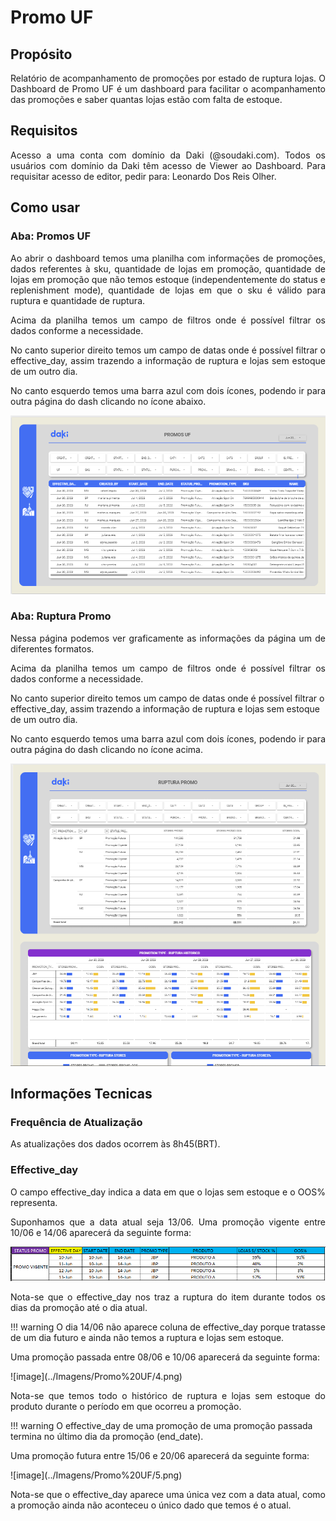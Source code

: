 # **Promo UF**
## **Propósito**
<p style="text-align: justify;">Relatório de acompanhamento de promoções por estado de ruptura lojas. O Dashboard de Promo UF é um dashboard para facilitar o acompanhamento das promoções e saber quantas lojas estão com falta de estoque.</p>

## **Requisitos**
<p style="text-align: justify;">Acesso a uma conta com domínio da Daki (@soudaki.com). Todos os usuários com domínio da Daki têm acesso de Viewer ao Dashboard. Para requisitar acesso de editor, pedir para: Leonardo Dos Reis Olher.</p>

## **Como usar**

### **Aba: Promos UF**
<p style="text-align: justify;">Ao abrir o dashboard temos uma planilha com informações de promoções, dados referentes à sku, quantidade de lojas em promoção, quantidade de lojas em promoção que não temos estoque (independentemente do status e replenishment mode), quantidade de lojas em que o sku é válido para ruptura e quantidade de ruptura.</p>

<p style="text-align: justify;">
Acima da planilha temos um campo de filtros onde é possível filtrar os dados conforme a necessidade.</p>

<p style="text-align: justify;">
No canto superior direito temos um campo de datas onde é possível filtrar o effective_day, assim trazendo a informação de ruptura e lojas sem estoque de um outro dia.</p>

<p style="text-align: justify;">
No canto esquerdo temos uma barra azul com dois ícones, podendo ir para outra página do dash clicando no ícone abaixo.
</p>

![image](../Imagens/Promo%20UF/1.png)


### **Aba: Ruptura Promo**
<p style="text-align: justify;">Nessa página podemos ver graficamente as informações da página um de diferentes formatos.</p>

<p style="text-align: justify;">
Acima da planilha temos um campo de filtros onde é possível filtrar os dados conforme a necessidade.</p>
<p style="text-align: justify;">

No canto superior direito temos um campo de datas onde é possível filtrar o effective_day, assim trazendo a informação de ruptura e lojas sem estoque de um outro dia. </p>

<p style="text-align: justify;">
No canto esquerdo temos uma barra azul com dois ícones, podendo ir para outra página do dash clicando no ícone acima.
</p>

![image](../Imagens/Promo%20UF/2.png)


## **Informações Tecnicas**

### **Frequência de Atualização**
<p style="text-align: justify;">As atualizações dos dados ocorrem às 8h45(BRT).</p>

### **Effective_day**

<p style="text-align: justify;">O campo effective_day indica a data em que o lojas sem estoque e o OOS% representa.</p>

<p style="text-align: justify;">
Suponhamos que a data atual seja 13/06. 
Uma promoção vigente entre 10/06 e 14/06 aparecerá da seguinte forma:</p>

![image](../Imagens/Promo%20UF/3.png)

<p style="text-align: justify;">Nota-se que o effective_day nos traz a ruptura do item durante todos os dias da promoção até o dia atual.</p>

!!! warning
    O dia 14/06 não aparece coluna de effective_day porque tratasse de um dia futuro e ainda não temos a ruptura e lojas sem estoque.

<p style="text-align: justify;">Uma promoção passada entre 08/06 e 10/06 aparecerá da seguinte forma:</p>
![image](../Imagens/Promo%20UF/4.png)

<p style="text-align: justify;">
Nota-se que temos todo o histórico de ruptura e lojas sem estoque do produto durante o período em que ocorreu a promoção.
</p>

!!! warning
    O effective_day de uma promoção de uma promoção passada termina no último dia da promoção (end_date).

<p style="text-align: justify;">
Uma promoção futura entre 15/06 e 20/06 aparecerá da seguinte forma:
</p>
![image](../Imagens/Promo%20UF/5.png)

<p style="text-align: justify;">
Nota-se que o effective_day aparece uma única vez com a data atual, como a promoção ainda não aconteceu o único dado que temos é o atual.
</p>